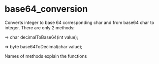 # base64_conversion

Converts integer to base 64 corresponding char and from base64 char to integer.
There are only 2 methods:

  => char decimalToBase64(int value);
  
  => byte base64ToDecimal(char value);
  
Names of methods explain the functions
